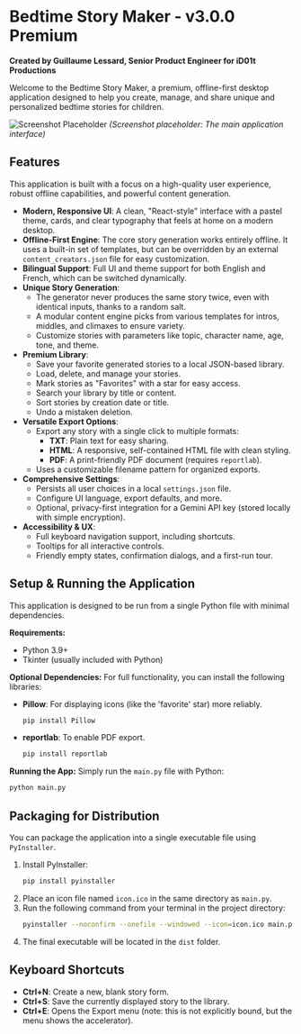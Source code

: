 # Bedtime Story Maker - v3.0.0 Premium

**Created by Guillaume Lessard, Senior Product Engineer for iD01t Productions**

Welcome to the Bedtime Story Maker, a premium, offline-first desktop application designed to help you create, manage, and share unique and personalized bedtime stories for children.

![Screenshot Placeholder](https://via.placeholder.com/800x500.png?text=App+Screenshot+Here)
*(Screenshot placeholder: The main application interface)*

## Features

This application is built with a focus on a high-quality user experience, robust offline capabilities, and powerful content generation.

*   **Modern, Responsive UI**: A clean, "React-style" interface with a pastel theme, cards, and clear typography that feels at home on a modern desktop.
*   **Offline-First Engine**: The core story generation works entirely offline. It uses a built-in set of templates, but can be overridden by an external `content_creators.json` file for easy customization.
*   **Bilingual Support**: Full UI and theme support for both English and French, which can be switched dynamically.
*   **Unique Story Generation**:
    *   The generator never produces the same story twice, even with identical inputs, thanks to a random salt.
    *   A modular content engine picks from various templates for intros, middles, and climaxes to ensure variety.
    *   Customize stories with parameters like topic, character name, age, tone, and theme.
*   **Premium Library**:
    *   Save your favorite generated stories to a local JSON-based library.
    *   Load, delete, and manage your stories.
    *   Mark stories as "Favorites" with a star for easy access.
    *   Search your library by title or content.
    *   Sort stories by creation date or title.
    *   Undo a mistaken deletion.
*   **Versatile Export Options**:
    *   Export any story with a single click to multiple formats:
        *   **TXT**: Plain text for easy sharing.
        *   **HTML**: A responsive, self-contained HTML file with clean styling.
        *   **PDF**: A print-friendly PDF document (requires `reportlab`).
    *   Uses a customizable filename pattern for organized exports.
*   **Comprehensive Settings**:
    *   Persists all user choices in a local `settings.json` file.
    *   Configure UI language, export defaults, and more.
    *   Optional, privacy-first integration for a Gemini API key (stored locally with simple encryption).
*   **Accessibility & UX**:
    *   Full keyboard navigation support, including shortcuts.
    *   Tooltips for all interactive controls.
    *   Friendly empty states, confirmation dialogs, and a first-run tour.

## Setup & Running the Application

This application is designed to be run from a single Python file with minimal dependencies.

**Requirements:**
*   Python 3.9+
*   Tkinter (usually included with Python)

**Optional Dependencies:**
For full functionality, you can install the following libraries:
*   **Pillow**: For displaying icons (like the 'favorite' star) more reliably.
    ```bash
    pip install Pillow
    ```
*   **reportlab**: To enable PDF export.
    ```bash
    pip install reportlab
    ```

**Running the App:**
Simply run the `main.py` file with Python:
```bash
python main.py
```

## Packaging for Distribution

You can package the application into a single executable file using `PyInstaller`.

1.  Install PyInstaller:
    ```bash
    pip install pyinstaller
    ```
2.  Place an icon file named `icon.ico` in the same directory as `main.py`.
3.  Run the following command from your terminal in the project directory:
    ```bash
    pyinstaller --noconfirm --onefile --windowed --icon=icon.ico main.py
    ```
4.  The final executable will be located in the `dist` folder.

## Keyboard Shortcuts

*   **Ctrl+N**: Create a new, blank story form.
*   **Ctrl+S**: Save the currently displayed story to the library.
*   **Ctrl+E**: Opens the Export menu (note: this is not explicitly bound, but the menu shows the accelerator).
